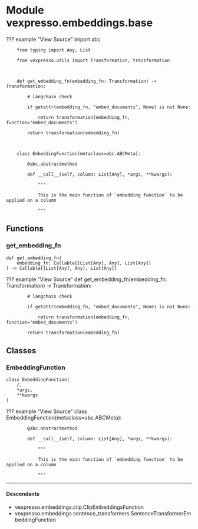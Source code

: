 # Module vexpresso.embeddings.base

??? example "View Source"
        import abc

        from typing import Any, List

        from vexpresso.utils import Transformation, transformation

        

        def get_embedding_fn(embedding_fn: Transformation) -> Transformation:

            # langchain check

            if getattr(embedding_fn, "embed_documents", None) is not None:

                return transformation(embedding_fn, function="embed_documents")

            return transformation(embedding_fn)

        

        class EmbeddingFunction(metaclass=abc.ABCMeta):

            @abc.abstractmethod

            def __call__(self, column: List[Any], *args, **kwargs):

                """

                This is the main function of `embedding function` to be applied on a column

                """

## Functions

    
### get_embedding_fn

```python3
def get_embedding_fn(
    embedding_fn: Callable[[List[Any], Any], List[Any]]
) -> Callable[[List[Any], Any], List[Any]]
```

??? example "View Source"
        def get_embedding_fn(embedding_fn: Transformation) -> Transformation:

            # langchain check

            if getattr(embedding_fn, "embed_documents", None) is not None:

                return transformation(embedding_fn, function="embed_documents")

            return transformation(embedding_fn)

## Classes

### EmbeddingFunction

```python3
class EmbeddingFunction(
    /,
    *args,
    **kwargs
)
```

??? example "View Source"
        class EmbeddingFunction(metaclass=abc.ABCMeta):

            @abc.abstractmethod

            def __call__(self, column: List[Any], *args, **kwargs):

                """

                This is the main function of `embedding function` to be applied on a column

                """

------

#### Descendants

* vexpresso.embeddings.clip.ClipEmbeddingsFunction
* vexpresso.embeddings.sentence_transformers.SentenceTransformerEmbeddingFunction